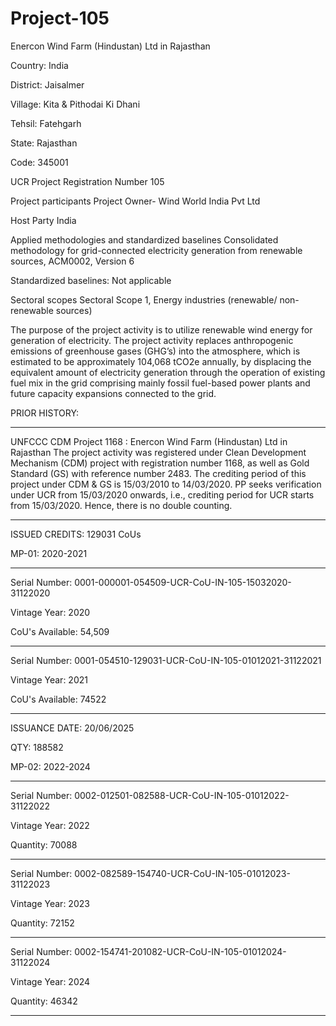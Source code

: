 # Project-105
Enercon Wind Farm (Hindustan) Ltd in Rajasthan

Country: India

District: Jaisalmer

Village: Kita & Pithodai Ki Dhani

Tehsil: Fatehgarh

State: Rajasthan

Code: 345001

UCR Project Registration Number 105

Project participants Project Owner- Wind World India Pvt Ltd

Host Party India

Applied methodologies and standardized
baselines
Consolidated methodology for grid-connected
electricity generation from renewable sources,
ACM0002, Version 6

Standardized baselines: Not applicable

Sectoral scopes Sectoral Scope 1, Energy industries (renewable/
non-renewable sources)

The purpose of the project activity is to utilize renewable wind energy for generation of electricity. 
The project activity replaces anthropogenic emissions of greenhouse gases (GHG’s) into the atmosphere, 
which is estimated to be approximately 104,068 tCO2e annually, by displacing the equivalent amount of 
electricity generation through the operation of existing fuel mix in the grid comprising mainly fossil fuel-based power plants and future capacity expansions connected to the grid.

PRIOR HISTORY: 
______________
UNFCCC CDM Project 1168 : Enercon Wind Farm (Hindustan) Ltd in Rajasthan
The project activity was registered under Clean Development Mechanism (CDM) project with
registration number 1168, as well as Gold Standard (GS) with reference number 2483. The crediting
period of this project under CDM & GS is 15/03/2010 to 14/03/2020. PP seeks verification under
UCR from 15/03/2020 onwards, i.e., crediting period for UCR starts from 15/03/2020. Hence, there
is no double counting.
___________________
ISSUED CREDITS: 129031 CoUs

MP-01: 2020-2021
_________________________
Serial Number: 0001-000001-054509-UCR-CoU-IN-105-15032020-31122020

Vintage Year: 2020

CoU's Available: 54,509
______________________________________________
Serial Number: 0001-054510-129031-UCR-CoU-IN-105-01012021-31122021

Vintage Year: 2021

CoU's Available: 74522
____________
ISSUANCE DATE: 20/06/2025

QTY: 188582

MP-02: 2022-2024
_________
Serial Number: 0002-012501-082588-UCR-CoU-IN-105-01012022-31122022

Vintage Year: 2022

Quantity: 70088
______________
Serial Number: 0002-082589-154740-UCR-CoU-IN-105-01012023-31122023

Vintage Year: 2023

Quantity: 72152
____________
Serial Number: 0002-154741-201082-UCR-CoU-IN-105-01012024-31122024

Vintage Year: 2024

Quantity: 46342
_______________
